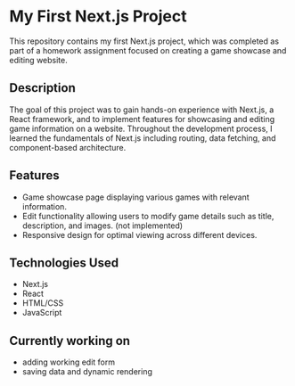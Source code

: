 # My First Next.js Project

This repository contains my first Next.js project, which was completed as part of a homework assignment focused on creating a game showcase and editing website.

## Description

The goal of this project was to gain hands-on experience with Next.js, a React framework, and to implement features for showcasing and editing game information on a website. Throughout the development process, I learned the fundamentals of Next.js including routing, data fetching, and component-based architecture.

## Features

- Game showcase page displaying various games with relevant information.
- Edit functionality allowing users to modify game details such as title, description, and images. (not implemented)
- Responsive design for optimal viewing across different devices.

## Technologies Used

- Next.js
- React
- HTML/CSS
- JavaScript

## Currently working on
- adding working edit form
- saving data and dynamic rendering
